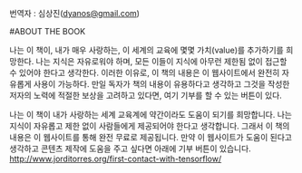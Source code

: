 번역자 : 심상진(dyanos@gmail.com)

#ABOUT THE BOOK

나는 이 책이, 내가 매우 사랑하는, 이 세계의 교육에 몇몇 가치(value)를 추가하기를 희망한다.
나는 지식은 자유로워야 하며, 모든 이들이 지식에 아무런 제한됨 없이 접근할 수 있어야 한다고 생각한다.
이러한 이유로, 이 책의 내용은 이 웹사이트에서 완전히 자유롭게 사용이 가능하다. 
만일 독자가 책의 내용이 유용하다고 생각하고 그것을 작성한 저자의 노력에 적절한 보상을 고려하고 있다면, 여기 기부를 할 수 있는 버튼이 있다.

나는 이 책이 내가 사랑하는 세계 교육계에 약간이라도 도움이 되기를 희망합니다.
나는 지식이 자유롭고 제한 없이 사람들에게 제공되어야 한다고 생각합니다. 
그래서 이 책의 내용은 이 웹사이트를 통해 완전 무료로 제공됩니다.
만약 이 웹사이트가 도움이 된다고 생각하고 콘텐츠 제작에 도움을 주고 싶다면 아래에 기부 버튼이 있습니다.
http://www.jorditorres.org/first-contact-with-tensorflow/

